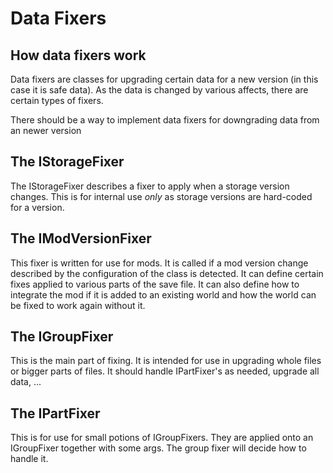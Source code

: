 # Data Fixers

How data fixers work
-
Data fixers are classes for upgrading certain data for a new version (in this case it is safe data).
As the data is changed by various affects, there are certain types of fixers.

There should be a way to implement data fixers for downgrading data from an newer version

The IStorageFixer
-
The IStorageFixer describes a fixer to apply when a storage version changes.
This is for internal use _only_ as storage versions are hard-coded for a version.

The IModVersionFixer
-
This fixer is written for use for mods. It is called if a mod version change described
by the configuration of the class is detected. It can define certain fixes applied
to various parts of the save file. It can also define how to integrate the mod
if it is added to an existing world and how the world can be fixed to work again without it.

The IGroupFixer
-
This is the main part of fixing. It is intended for use in upgrading whole files or bigger parts of files.
It should handle IPartFixer's as needed, upgrade all data, ...

The IPartFixer
-
This is for use for small potions of IGroupFixers. They are applied onto an IGroupFixer
together with some args. The group fixer will decide how to handle it.